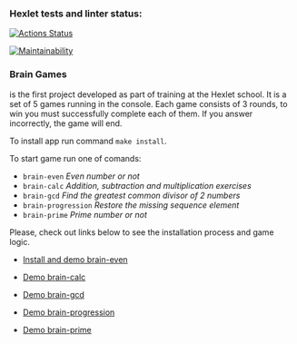 ### Hexlet tests and linter status:
[![Actions Status](https://github.com/d-sapockij/frontend-project-44/actions/workflows/hexlet-check.yml/badge.svg)](https://github.com/d-sapockij/frontend-project-44/actions)

[![Maintainability](https://api.codeclimate.com/v1/badges/a0846373f3f9bddfa1ec/maintainability)](https://codeclimate.com/github/d-sapockij/frontend-project-44/maintainability)

### Brain Games 
is the first project developed as part of training at the Hexlet school. It is a set of 5 games running in the console. 
Each game consists of 3 rounds, to win you must successfully complete each of them. If you answer incorrectly, the game will end.

To install app run command `make install`.

To start game run one of comands:
+ `brain-even`
*Even number or not*
+ `brain-calc`
*Addition, subtraction and multiplication exercises*
+ `brain-gcd`
*Find the greatest common divisor of 2 numbers*
+ `brain-progression`
*Restore the missing sequence element*
+ `brain-prime`
*Prime number or not*

Please, check out links below to see the installation process and game logic.

- [Install and demo brain-even](https://asciinema.org/a/oKPDdxDv4HyFS8olb7ciNUeIa)

- [Demo brain-calc](https://asciinema.org/a/aymwVnhwUP7jvROgcITog7hFJ)

- [Demo brain-gcd](https://asciinema.org/a/c3vniqeqfjGq18yvykJWAgra8)

- [Demo brain-progression](https://asciinema.org/a/lzcg2LskjslGRsrb3DPaOX5QE)

- [Demo brain-prime](https://asciinema.org/a/ho0Uxkz47gs3DOnPSQ8OYd8Xa)
